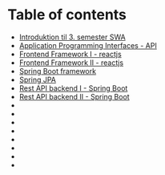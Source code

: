 # Table of contents

* [Introduktion til 3. semester SWA](introduktion-til-3.-semester-swa.md)
* [Application Programming Interfaces - API](api.mp)
* [Frontend Framework I - reactjs](react1.md)
* [Frontend Framework II - reactjs](react2.md)
* [Spring Boot framework](spring1.md)
* [Spring JPA](jpa.md)
* [Rest API backend I - Spring Boot](spring2.md)
* [Rest API backend II - Spring Boot](spring3.md)
* []()
* []()
* []()
* []()
* []()
* []()
* []()
* []()
